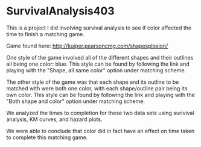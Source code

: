 # SurvivalAnalysis403
This is a project I did involving survival analysis to see if color affected the time to finish a matching game. 

Game found here: http://kuiper.pearsoncmg.com/shapesplosion/

One style of the game involved all of the different shapes and their outlines all being one color: blue. 
This style can be found by following the link and playing with the "Shape, all same color" option under matching scheme.

The other style of the game was that each shape and its outline to be matched with were both one color, 
with each shape/outline pair being its own color.
This style can be found by following the link and playing with the "Both shape and color" option under matching scheme.

We analyzed the times to completion for these two data sets using surivival analysis, KM curves, and hazard plots.

We were able to conclude that color did in fact have an effect on time taken to complete this matching game.
